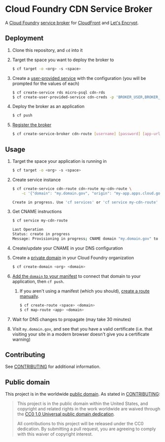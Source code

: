 # Cloud Foundry CDN Service Broker

A [Cloud Foundry](https://www.cloudfoundry.org/) [service broker](http://docs.cloudfoundry.org/services/) for [CloudFront](https://aws.amazon.com/cloudfront/) and [Let's Encrypt](https://letsencrypt.org/).

## Deployment

1. Clone this repository, and `cd` into it
1. Target the space you want to deploy the broker to

    ```bash
    $ cf target -o <org> -s <space>
    ```

1. Create a [user-provided service](http://docs.cloudfoundry.org/devguide/services/user-provided.html) with the configuration (you will be prompted for the values of each)

    ```bash
    $ cf create-service rds micro-psql cdn-rds
    $ cf create-user-provided-service cdn-creds -p 'BROKER_USER,BROKER_PASS,DATABASE_URL,EMAIL,ACME_URL,BUCKET,AWS_ACCESS_KEY_ID,AWS_SECRET_ACCESS_KEY,AWS_DEFAULT_REGION'
    ```

1. Deploy the broker as an application

    ```bash
    $ cf push
    ```

1. [Register the broker](http://docs.cloudfoundry.org/services/managing-service-brokers.html#register-broker)

    ```bash
    $ cf create-service-broker cdn-route [username] [password] [app-url] --space-scoped
    ```

## Usage

1. Target the space your application is running in

    ```bash
    $ cf target -o <org> -s <space>
    ```

1. Create service instance

    ```bash
    $ cf create-service cdn-route cdn-route my-cdn-route \
        -c '{"domain": "my.domain.gov", "origin": "my-app.apps.cloud.gov"}'

    Create in progress. Use 'cf services' or 'cf service my-cdn-route' to check operation status.
    ```

1. Get CNAME instructions

    ```bash
    $ cf service my-cdn-route

    Last Operation
    Status: create in progress
    Message: Provisioning in progress; CNAME domain "my.domain.gov" to "d3kajwa62y9xrp.cloudfront.net."
    ```

1. Create/update your CNAME in your DNS configuration
1. Create a [private domain](http://docs.cloudfoundry.org/devguide/deploy-apps/routes-domains.html#private-domains) in your Cloud Foundry organization

    ```bash
    $ cf create-domain <org> <domain>
    ```

1. [Add the `domain` to your manifest](https://docs.cloudfoundry.org/devguide/deploy-apps/manifest.html#domain) to connect that domain to your application, then `cf push`.
    1. If you aren't using a manifest (which you should), [create a route manually](http://docs.cloudfoundry.org/devguide/deploy-apps/routes-domains.html#create-route-without-hostname).

        ```bash
        $ cf create-route <space> <domain>
        $ cf map-route <app> <domain>
        ```

1. Wait for DNS changes to propagate (may take 30 minutes)
1. Visit `my.domain.gov`, and see that you have a valid certificate (i.e. that visiting your site in a modern browser doesn't give you a certificate warning)

## Contributing

See [CONTRIBUTING](CONTRIBUTING.md) for additional information.

## Public domain

This project is in the worldwide [public domain](LICENSE.md). As stated in [CONTRIBUTING](CONTRIBUTING.md):

> This project is in the public domain within the United States, and copyright and related rights in the work worldwide are waived through the [CC0 1.0 Universal public domain dedication](https://creativecommons.org/publicdomain/zero/1.0/).
>
> All contributions to this project will be released under the CC0 dedication. By submitting a pull request, you are agreeing to comply with this waiver of copyright interest.
